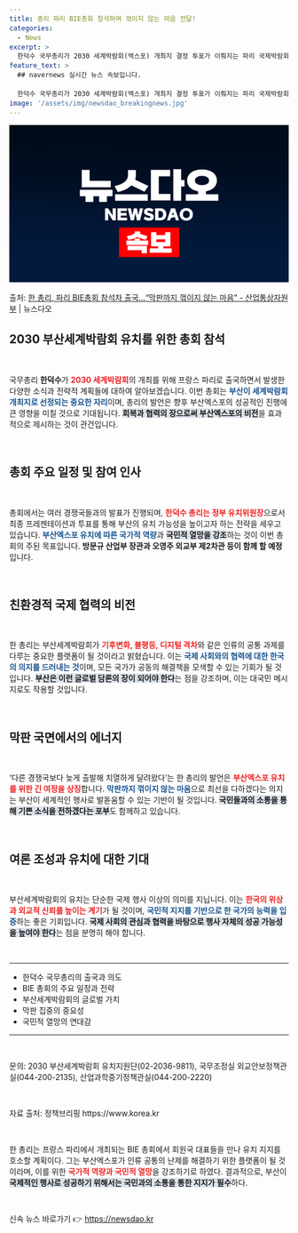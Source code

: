 ```yaml
---
title: 총리 파리 BIE총회 참석하며 꺾이지 않는 마음 전달!
categories:
  - News
excerpt: >
  한덕수 국무총리가 2030 세계박람회(엑스포) 개최지 결정 투표가 이뤄지는 파리 국제박람회기구(BIE) 총회…
feature_text: >
  ## navernews 실시간 뉴스 속보입니다.

  한덕수 국무총리가 2030 세계박람회(엑스포) 개최지 결정 투표가 이뤄지는 파리 국제박람회기구(BIE) 총회…
image: '/assets/img/newsdao_breakingnews.jpg'
---
```


![뉴스다오 속보](/assets/img/newsdao_breakingnews.jpg)

<p>출처: <a href="https://newsdao.kr/2650" rel="dofollow">한 총리, 파리 BIE총회 참석차 출국…“막판까지 꺾이지 않는 마음” - 산업통상자원부</a> | 뉴스다오</p>

<h2 data-ke-size="size26">2030 부산세계박람회 유치를 위한 총회 참석</h2>

<p data-ke-size="size16">&nbsp;</p>

국무총리 <b>한덕수</b>가 <b><span style="color: #ee2323;">2030 세계박람회</span></b>의 개최를 위해 프랑스 파리로 출국하면서 발생한 다양한 소식과 전략적 계획들에 대하여 알아보겠습니다. 이번 총회는 <b><span style="color: #1a5490;">부산이 세계박람회 개최지로 선정되는 중요한 자리</span></b>이며, 총리의 발언은 향후 부산엑스포의 성공적인 진행에 큰 영향을 미칠 것으로 기대됩니다. <b><span style="background-color: #21538527;">회복과 협력의 장으로써 부산엑스포의 비전</span></b>을 효과적으로 제시하는 것이 관건입니다.</p>

<p data-ke-size="size16">&nbsp;</p>

<h2 data-ke-size="size26">총회 주요 일정 및 참여 인사</h2>

<p data-ke-size="size16">&nbsp;</p>

총회에서는 여러 경쟁국들과의 발표가 진행되며, <b><span style="color: #ee2323;">한덕수 총리는 정부 유치위원장</span></b>으로서 최종 프레젠테이션과 투표를 통해 부산의 유치 가능성을 높이고자 하는 전략을 세우고 있습니다. <b><span style="color: #1a5490;">부산엑스포 유치에 따른 국가적 역량</span></b>과 <b><span style="background-color: #21538527;">국민적 열망을 강조</span></b>하는 것이 이번 총회의 주된 목표입니다. <b>방문규 산업부 장관과 오영주 외교부 제2차관 등이 함께 할 예정</b>입니다.</p>

<p data-ke-size="size16">&nbsp;</p>

<h2 data-ke-size="size26">친환경적 국제 협력의 비전</h2>

<p data-ke-size="size16">&nbsp;</p>

한 총리는 부산세계박람회가 <b><span style="color: #ee2323;">기후변화, 불평등, 디지털 격차</span></b>와 같은 인류의 공통 과제를 다루는 중요한 플랫폼이 될 것이라고 밝혔습니다. 이는 <b><span style="color: #1a5490;">국제 사회와의 협력에 대한 한국의 의지를 드러내는 것</span></b>이며, 모든 국가가 공동의 해결책을 모색할 수 있는 기회가 될 것입니다. <b><span style="background-color: #21538527;">부산은 이런 글로벌 담론의 장이 되어야 한다</span></b>는 점을 강조하며, 이는 대국민 메시지로도 작용할 것입니다.</p>

<p data-ke-size="size16">&nbsp;</p>

<h2 data-ke-size="size26">막판 국면에서의 에너지</h2>

<p data-ke-size="size16">&nbsp;</p>

‘다른 경쟁국보다 늦게 출발해 치열하게 달려왔다’는 한 총리의 발언은 <b><span style="color: #ee2323;">부산엑스포 유치를 위한 긴 여정을 상징</span></b>합니다. <b><span style="color: #1a5490;">막판까지 꺾이지 않는 마음</span></b>으로 최선을 다하겠다는 의지는 부산이 세계적인 행사로 발돋움할 수 있는 기반이 될 것입니다. <b><span style="background-color: #21538527;">국민들과의 소통을 통해 기쁜 소식을 전하겠다는 포부</span></b>도 함께하고 있습니다.</p>

<p data-ke-size="size16">&nbsp;</p>

<h2 data-ke-size="size26">여론 조성과 유치에 대한 기대</h2>

<p data-ke-size="size16">&nbsp;</p>

부산세계박람회의 유치는 단순한 국제 행사 이상의 의미를 지닙니다. 이는 <b><span style="color: #ee2323;">한국의 위상과 외교적 신뢰를 높이는 계기</span></b>가 될 것이며, <b><span style="color: #1a5490;">국민적 지지를 기반으로 한 국가의 능력을 입증</span></b>하는 좋은 기회입니다. <b><span style="background-color: #21538527;">국제 사회의 관심과 협력을 바탕으로 행사 자체의 성공 가능성을 높여야 한다</span></b>는 점을 분명히 해야 합니다.</p>

<p data-ke-size="size16">&nbsp;</p>

<hr>

<ul>
    <li>한덕수 국무총리의 출국과 의도</li>
    <li>BIE 총회의 주요 일정과 전략</li>
    <li>부산세계박람회의 글로벌 가치</li>
    <li>막판 집중의 중요성</li>
    <li>국민적 열망의 연대감</li>
</ul>

<hr>

<p data-ke-size="size16">&nbsp;</p>

<p data-ke-size="size16">문의: 2030 부산세계박람회 유치지원단(02-2036-9811), 국무조정실 외교안보정책관실(044-200-2135), 산업과학중기정책관실(044-200-2220)</p>  

<p data-ke-size="size16">&nbsp;</p>

<p data-ke-size="size16">자료 출처: 정책브리핑 https://www.korea.kr</p>

<p data-ke-size="size16">&nbsp;</p>

<p data-ke-size="size16">한 총리는 프랑스 파리에서 개최되는 BIE 총회에서 회원국 대표들을 만나 유치 지지를 호소할 계획이다. 그는 부산엑스포가 인류 공통의 난제를 해결하기 위한 플랫폼이 될 것이라며, 이를 위한 <b><span style="color: #ee2323;">국가적 역량과 국민적 열망</span></b>을 강조하기로 하였다. 결과적으로, 부산이 <b><span style="background-color: #21538527;">국제적인 행사로 성공하기 위해서는 국민과의 소통을 통한 지지가 필수</span></b>하다.</p>

<p data-ke-size="size16">&nbsp;</p> 

신속 뉴스 바로가기 👉 <a href="https://newsdao.kr" rel="dofollow">https://newsdao.kr</a>


